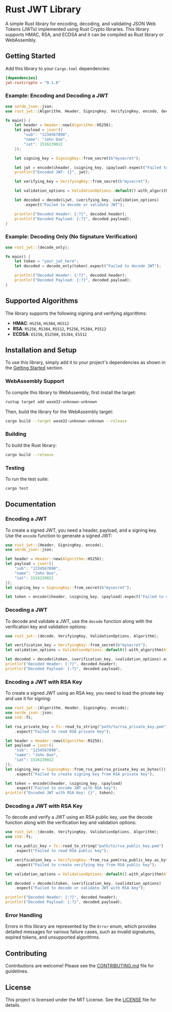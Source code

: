 # Rust JWT Library

A simple Rust library for encoding, decoding, and validating JSON Web Tokens (JWTs) implemented using Rust Crypto libraries. This library supports HMAC, RSA, and ECDSA and it can be compiled as Rust library or WebAssembly.

## Getting Started

Add this library to your `Cargo.toml` dependencies:

```toml
[dependencies]
jwt-rustcrypto = "0.1.0"
```

### Example: Encoding and Decoding a JWT

```rust
use serde_json::json;
use rust_jwt::{Algorithm, Header, SigningKey, VerifyingKey, encode, decode, ValidationOptions};

fn main() {
    let header = Header::new(Algorithm::HS256);
    let payload = json!({
        "sub": "1234567890",
        "name": "John Doe",
        "iat": 1516239022
    });

    let signing_key = SigningKey::from_secret(b"mysecret");

    let jwt = encode(&header, &signing_key, &payload).expect("Failed to encode JWT");
    println!("Encoded JWT: {}", jwt);

    let verifying_key = VerifyingKey::from_secret(b"mysecret");

    let validation_options = ValidationOptions::default().with_algorithm(Algorithm::HS256);

    let decoded = decode(&jwt, &verifying_key, &validation_options)
        .expect("Failed to decode or validate JWT");

    println!("Decoded Header: {:?}", decoded.header);
    println!("Decoded Payload: {:?}", decoded.payload);
}
```

### Example: Decoding Only (No Signature Verification)

```rust
use rust_jwt::{decode_only};

fn main() {
    let token = "your_jwt_here";
    let decoded = decode_only(token).expect("Failed to decode JWT");

    println!("Decoded Header: {:?}", decoded.header);
    println!("Decoded Payload: {:?}", decoded.payload);
}
```

## Supported Algorithms

The library supports the following signing and verifying algorithms:

- **HMAC**: `HS256`, `HS384`, `HS512`
- **RSA**: `RS256`, `RS384`, `RS512`, `PS256`, `PS384`, `PS512`
- **ECDSA**: `ES256`, `ES256K`, `ES384`, `ES512`

## Installation and Setup

To use this library, simply add it to your project's dependencies as shown in the [Getting Started](#getting-started) section.

### WebAssembly Support

To compile this library to WebAssembly, first install the target:

```bash
rustup target add wasm32-unknown-unknown
```

Then, build the library for the WebAssembly target:

```bash
cargo build --target wasm32-unknown-unknown --release
```

### Building

To build the Rust library:

```bash
cargo build --release
```

### Testing

To run the test suite:

```bash
cargo test
```

## Documentation

### Encoding a JWT

To create a signed JWT, you need a header, payload, and a signing key. Use the `encode` function to generate a signed JWT:

```rust
use rust_jwt::{Header, SigningKey, encode};
use serde_json::json;

let header = Header::new(Algorithm::HS256);
let payload = json!({
    "sub": "1234567890",
    "name": "John Doe",
    "iat": 1516239022
});
let signing_key = SigningKey::from_secret(b"mysecret");

let token = encode(&header, &signing_key, &payload).expect("Failed to encode JWT");
```

### Decoding a JWT

To decode and validate a JWT, use the `decode` function along with the verification key and validation options:

```rust
use rust_jwt::{decode, VerifyingKey, ValidationOptions, Algorithm};

let verification_key = VerifyingKey::from_secret(b"mysecret");
let validation_options = ValidationOptions::default().with_algorithm(Algorithm::HS256);

let decoded = decode(&token, &verification_key, &validation_options).expect("Failed to decode JWT");
println!("Decoded Header: {:?}", decoded.header);
println!("Decoded Payload: {:?}", decoded.payload);
```

### Encoding a JWT with RSA Key

To create a signed JWT using an RSA key, you need to load the private key and use it for signing:

```rust
use rust_jwt::{Algorithm, Header, SigningKey, encode};
use serde_json::json;
use std::fs;

let rsa_private_key = fs::read_to_string("path/to/rsa_private_key.pem")
    .expect("Failed to read RSA private key");

let header = Header::new(Algorithm::RS256);
let payload = json!({
    "sub": "1234567890",
    "name": "John Doe",
    "iat": 1516239022
});
let signing_key = SigningKey::from_rsa_pem(rsa_private_key.as_bytes())
    .expect("Failed to create signing key from RSA private key");

let token = encode(&header, &signing_key, &payload)
    .expect("Failed to encode JWT with RSA key");
println!("Encoded JWT with RSA Key: {}", token);
```

### Decoding a JWT with RSA Key

To decode and verify a JWT using an RSA public key, use the decode function along with the verification key and validation options:

```rust
use rust_jwt::{decode, VerifyingKey, ValidationOptions, Algorithm};
use std::fs;

let rsa_public_key = fs::read_to_string("path/to/rsa_public_key.pem")
    .expect("Failed to read RSA public key");

let verification_key = VerifyingKey::from_rsa_pem(rsa_public_key.as_bytes())
    .expect("Failed to create verifying key from RSA public key");

let validation_options = ValidationOptions::default().with_algorithm(Algorithm::RS256);

let decoded = decode(&token, &verification_key, &validation_options)
    .expect("Failed to decode or validate JWT with RSA key");

println!("Decoded Header: {:?}", decoded.header);
println!("Decoded Payload: {:?}", decoded.payload);
```

### Error Handling

Errors in this library are represented by the `Error` enum, which provides detailed messages for various failure cases, such as invalid signatures, expired tokens, and unsupported algorithms.

## Contributing

Contributions are welcome! Please see the [CONTRIBUTING.md](CONTRIBUTING.md) file for guidelines.

## License

This project is licensed under the MIT License. See the [LICENSE](LICENSE) file for details.

